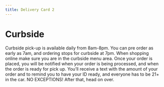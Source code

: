 ```yaml
---
title: Delivery Card 2
---
```

# Curbside

Curbside pick-up is available daily from 8am-8pm. You can pre order as early as 7am, and ordering stops for curbside at 7pm.  When shopping online make sure you are in the curbside menu area.  Once your order is placed, you will be notified when your order is being processed, and when the order is ready for pick up. You’ll receive a text with the amount of your order and to remind you to have your ID ready, and everyone has to be 21+ in the car.  NO EXCEPTIONS! After that, head on over.